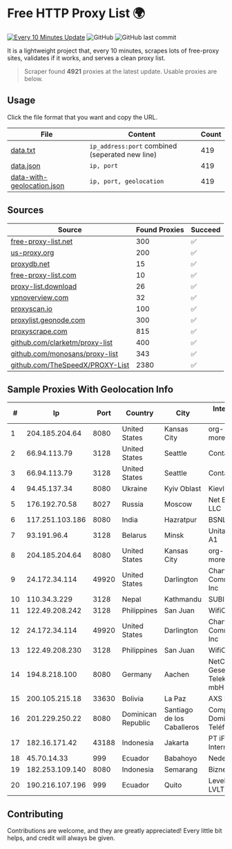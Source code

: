 
# Free HTTP Proxy List 🌍

[![Every 10 Minutes Update](https://github.com/mertguvencli/http-proxy-list/actions/workflows/main.yml/badge.svg?branch=main)](https://github.com/mertguvencli/http-proxy-list/actions/workflows/main.yml)
![GitHub](https://img.shields.io/github/license/mertguvencli/http-proxy-list)
![GitHub last commit](https://img.shields.io/github/last-commit/mertguvencli/http-proxy-list)

It is a lightweight project that, every 10 minutes, scrapes lots of free-proxy sites, validates if it works, and serves a clean proxy list.


> Scraper found **4921** proxies at the latest update. Usable proxies are below.

## Usage

Click the file format that you want and copy the URL.


|File|Content|Count|
|----|-------|-----|
|[data.txt](https://raw.githubusercontent.com/mertguvencli/http-proxy-list/main/proxy-list/data.txt)|`ip_address:port` combined (seperated new line)|419|
|[data.json](https://raw.githubusercontent.com/mertguvencli/http-proxy-list/main/proxy-list/data.json)|`ip, port`|419|
|[data-with-geolocation.json](https://raw.githubusercontent.com/mertguvencli/http-proxy-list/main/proxy-list/data-with-geolocation.json)|`ip, port, geolocation`|419|

## Sources

|Source|Found Proxies|Succeed|
|------|-------------|-------|
|[free-proxy-list.net](https://free-proxy-list.net)|300|✅|
|[us-proxy.org](https://www.us-proxy.org)|200|✅|
|[proxydb.net](http://proxydb.net)|15|✅|
|[free-proxy-list.com](https://free-proxy-list.com/?page=&port=&type%5B%5D=http&type%5B%5D=https&up_time=0&search=Search)|10|✅|
|[proxy-list.download](https://www.proxy-list.download/HTTP)|26|✅|
|[vpnoverview.com](https://vpnoverview.com/privacy/anonymous-browsing/free-proxy-servers)|32|✅|
|[proxyscan.io](https://www.proxyscan.io)|100|✅|
|[proxylist.geonode.com](https://proxylist.geonode.com/api/proxy-list?limit=300&page=1&sort_by=lastChecked&sort_type=desc&protocols=http,https)|300|✅|
|[proxyscrape.com](https://api.proxyscrape.com/v2/?request=displayproxies&protocol=http&timeout=10000&country=all&ssl=all&anonymity=all)|815|✅|
|[github.com/clarketm/proxy-list](https://raw.githubusercontent.com/clarketm/proxy-list/master/proxy-list-raw.txt)|400|✅|
|[github.com/monosans/proxy-list](https://raw.githubusercontent.com/monosans/proxy-list/main/proxies/http.txt)|343|✅|
|[github.com/TheSpeedX/PROXY-List](https://raw.githubusercontent.com/TheSpeedX/PROXY-List/master/http.txt)|2380|✅|


## Sample Proxies With Geolocation Info

|#|Ip|Port|Country|City|Internet Service Provider|
|-|--|----|-------|----|-------------------------|
|1|204.185.204.64|8080|United States|Kansas City|org-morenet.more.net|
|2|66.94.113.79|3128|United States|Seattle|Contabo Inc.|
|3|66.94.113.79|3128|United States|Seattle|Contabo Inc.|
|4|94.45.137.34|8080|Ukraine|Kyiv Oblast|Kievline LLC|
|5|176.192.70.58|8027|Russia|Moscow|Net By Net Holding LLC|
|6|117.251.103.186|8080|India|Hazratpur|BSNL Internet|
|7|93.191.96.4|3128|Belarus|Minsk|Unitary enterprise A1|
|8|204.185.204.64|8080|United States|Kansas City|org-morenet.more.net|
|9|24.172.34.114|49920|United States|Darlington|Charter Communications Inc|
|10|110.34.3.229|3128|Nepal|Kathmandu|SUBISU C7|
|11|122.49.208.242|3128|Philippines|San Juan|WifiCity, Inc|
|12|24.172.34.114|49920|United States|Darlington|Charter Communications Inc|
|13|122.49.208.230|3128|Philippines|San Juan|WifiCity, Inc|
|14|194.8.218.100|8080|Germany|Aachen|NetCologne Gesellschaft fur Telekommunikation mbH|
|15|200.105.215.18|33630|Bolivia|La Paz|AXS Bolivia S. A.|
|16|201.229.250.22|8080|Dominican Republic|Santiago de los Caballeros|Compañía Dominicana de Teléfonos S. A.|
|17|182.16.171.42|43188|Indonesia|Jakarta|PT iForte Global Internet|
|18|45.70.14.33|999|Ecuador|Babahoyo|Nedetel S.A.|
|19|182.253.109.140|8080|Indonesia|Semarang|Biznet Metronet|
|20|190.216.107.196|999|Ecuador|Quito|Level 3 ECUADOR LVLT S.A|



## Contributing

Contributions are welcome, and they are greatly appreciated! Every
little bit helps, and credit will always be given.

